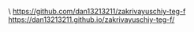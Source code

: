 \\
https://github.com/dan13213211/zakrivayuschiy-teg-f
https://dan13213211.github.io/zakrivayuschiy-teg-f/
